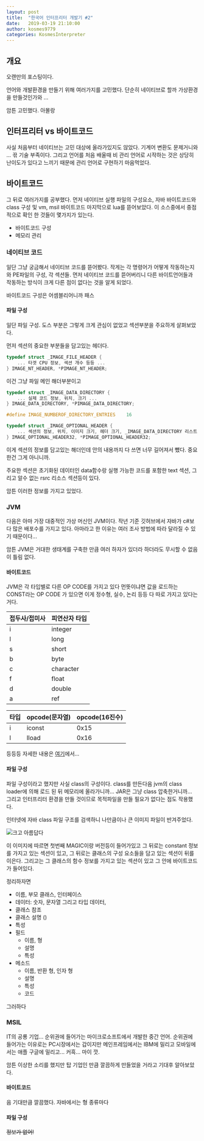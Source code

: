 ```yaml
---
layout: post
title:  "한국어 인터프리터 개발기 #2"
date:   2019-03-19 21:10:00
author: kosmes9779
categories: KosmesInterpreter
---
```


## 개요

오랜만의 포스팅이다.

언어와 개발환경을 만들기 위해 여러가지를 고민했다. 단순히 네이티브로 할까 가상환경을 만들것인가와 ...

암튼 고민했다. 아몰랑


## 인터프리터 vs 바이트코드

사실 처음부터 네이티브는 고민 대상에 올라가있지도 않았다. 기계어 변환도 문제거니와 ... 끆 기술 부족이다. 그리고 언어를 처음 배울때 비 관리 언어로 시작하는 것은 상당히 난이도가 있다고 느끼기 때문에 관리 언어로 구현하기 마음먹었다.


## 바이트코드

그 뒤로 여러가지를 공부했다. 먼저 네이티브 실행 파일의 구성요소, 자바 바이트코드와 class 구성 및 vm, msil 바이트코드 마지막으로 lua를 뜯어보았다. 이 소스중에서 중점적으로 확인 한 것들이 몇가지가 있는다.

 * 바이트코드 구성
 * 메모리 관리

### 네이티브 코드

일단 그냥 궁금해서 네이티브 코드를 뜯어봤다. 작게는 각 명령어가 어떻게 작동하는지와 PE파일의 구성, 각 섹션들. 먼저 네이티브 코드를 뜯어버리니 다른 바이트언어들과 작동하는 방식이 크게 다른 점이 없다는 것을 알게 되었다.

바이트코드 구성은 어셈블리어니까 패스

#### 파일 구성

일단 파일 구성. 도스 부분은 그렇게 크게 관심이 없었고 섹션부분을 주요하게 살펴보았다. 

먼저 섹션의 중요한 부분들을 담고있는 헤더다.

```C
typedef struct _IMAGE_FILE_HEADER {
    ... 타겟 CPU 정보, 섹션 개수 등등 ...
} IMAGE_NT_HEADER, *PIMAGE_NT_HEADER;
```

이건 그냥 파일 메인 해더부분이고

```C
typedef struct _IMAGE_DATA_DIRECTORY {
    ... 실제 코드 정보, 위치, 크기 ...
} IMAGE_DATA_DIRECTORY, *PIMAGE_DATA_DIRECTORY;

#define IMAGE_NUMBEROF_DIRECTORY_ENTRIES    16

typedef struct _IMAGE_OPTIONAL_HEADER {
    ... 섹션의 정보, 위치, 이미지 크기, 헤더 크기, _IMAGE_DATA_DIRECTORY 리스트 ...
} IMAGE_OPTIONAL_HEADER32, *PIMAGE_OPTIONAL_HEADER32;
```

이게 섹션의 정보를 담고있는 해더인데 안의 내용까지 다 쓰면 너무 길어져서 뺐다. 중요한건 그게 아니니까.

주요한 섹션은 초기화된 데이터인 data함수랑 실행 가능한 코드를 포함한 text 섹션, 그리고 알수 없는 rsrc 리소스 섹션등이 있다.

암튼 이러한 정보를 가지고 있었다.


### JVM

다음은 아마 가장 대중적인 가상 머신인 JVM이다. 작년 기준 깃허브에서 자바가 c#보다 많은 배포수를 가지고 있다. 아마라고 한 이유는 여러 조사 방법에 따라 달라질 수 있기 때문이다...

암튼 JVM은 거대한 생태계를 구축한 만큼 여러 하자가 있더라 하더라도 무시할 수 없음이 틀림 없다. 


#### 바이트코드

JVM은 각 타입별로 다른 OP CODE를 가지고 있다 먼뜻이냐면 값을 로드하는 CONST라는 OP CODE 가 있으면 이게 정수형, 실수, 논리 등등 다 따로 가지고 있다는 거다.

|접두사/접미사|피연산자 타입|
|-|-|
|i|integer|
|l|long|
|s|short|
|b|byte|
|c|character|
|f|float|
|d|double|
|a|ref|

|타입|opcode(문자열)|opcode(16진수)|
|-|-|-|
|i|iconst|0x15|
|l|lload|0x16|
등등등 자세한 내용은 [여기](https://en.wikipedia.org/wiki/Java_bytecode_instruction_listings)에서...


#### 파일 구성

파일 구성이라고 했지만 사실 class의 구성이다. class를 만든다음 jvm의 class loader에 의해 로드 된 뒤 메모리에 올라가니까... JAR은 그냥 class 압축한거니까... 그리고 인터프리터 환경을 만들 것이므로 목적파일을 만들 필요가 없다는 점도 작용했다.

인터넷에 자바 class 파일 구조를 검색하니 나만큼이나 큰 이미지 파일이 반겨주었다.

![크고 아름답다](https://i.imgur.com/oDfhZFZ.png)

이 이미지에 따르면 첫번째 MAGIC이랑 버전등이 들어가있고 그 뒤로는 constant 정보를 가지고 있는 섹션이 있고, 그 뒤로는 클래스의 구성 요소들을 담고 있는 섹션이 뒤를 이은다. 그리고는 그 클래스의 함수 정보를 가지고 있는 섹션이 있고 그 안에 바이트코드가 들어있다.

정리하자면 
 * 이름, 부모 클래스, 인터페이스
 * 데이터: 숫자, 문자열 그리고 타입 데이터,
 * 클래스 참조
 * 클래스 설명 ()
 * 특성
 * 필드
    * 이름, 형
    * 설명
    * 특성
 * 메소드
    * 이름, 반환 형, 인자 형
    * 설명
    * 특성
    * 코드
 

그러하다

### MSIL

IT의 공룡 기업... 순위권에 들어가는 마이크로소프트에서 개발한 중간 언어. 순위권에 들어가는 이유로는 PC시장에서는 갑이지만 메인프레임에서는 IBM에 밀리고 모바일에서는 애플 구글에 밀리고... 커흑... 마이 깟.

암튼 이상한 소리를 했지만 탑 기업인 만큼 깔끔하게 만들었을 거라고 기대후 알아보았다.

#### 바이트코드

음 기대만큼 깔끔했다. 자바에서는 형 종류마다

#### 파일 구성
~~정보가 없어!~~